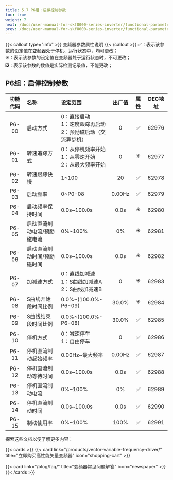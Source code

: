 ```yaml
---
title: 5.7 P6组：启停控制参数
toc: true
weight: 7
next: /docs/user-manual-for-skf8000-series-inverter/functional-parameter-table/keyboard-and-display/
prev: /docs/user-manual-for-skf8000-series-inverter/functional-parameter-table/output-terminal-parameters/
---
```

{{< callout type="info" >}}
  变频器参数属性说明
{{< /callout >}}
✅：表示该参数的设定值在[变频器]()处于停机、运行状态中，均可更改；  
✳️：表示该参数的设定值在变频器处于运行状态时，不可更改；  
❎：表示该参数的数值是实际检测记录值，不能更改；


## P6组：启停控制参数

|  功能代码|    名称  | 设定范围 | 出厂值 |属性 | DEC地址 |
| :----: |    :----   | :----   | :----:   | :----:   | :----:   |
|  P6-00|    启动方式  | 0：直接启动</br>1：速度跟踪再启动</br>2：预励磁启动（交流异步机） |0 | ✅ | 62976 |
|  P6-01|    转速追踪方式  | 0：从停机频率开始</br>1：从零速开始</br>2：从最大频率开始 |0 | ✳️ | 62977 |
|  P6-02|    转速跟踪快慢  | 1~100 |20 | ✅ | 62978 |
|  P6-03|    启动频率  | 0~P0-08 |0.00Hz | ✅ | 62979 |
|  P6-04|    启动频率保持时间  | 0.0s~100.0s |0.0s | ✳️ | 62980 |
|  P6-05|    启动直流制动电流/预励磁电流  | 0%~100% |0% | ✳️ | 62981 |
|  P6-06|    启动直流制动时间/预励磁时间  | 0.0s~100.0s |0.0s | ✳️ | 62982 |
|  P6-07|    加减速方式  | 0：直线加减速</br>1：S曲线加减速A</br>2：S曲线加减速B |0 | ✳️ | 62983 |
|  P6-08|    S曲线开始段时间比例  | 0.0%~(100.0%-P6-09) |30.0% | ✳️ | 62984 |
|  P6-09|    S曲线结束段时间比例  | 0.0%~(100.0%-P6-08) |30.0% | ✅ | 62985 |
|  P6-10|    停机方式  | 0：减速停车</br>1：自由停车 |0 | ✅ | 62986 |
|  P6-11|    停机直流制动起始频率  | 0.00Hz~最大频率 |0.00Hz | ✅ | 62987 |
|  P6-12|    停机直流制动等待时间  | 0.0s~100.0s |0.0s | ✅ | 62988 |
|  P6-13|    停机直流制动电流  | 0%~100% |0% | ✅ | 62989 |
|  P6-14|    停机直流制动时间  | 0.0s~100.0s |0.0s | ✅ | 62990 |
|  P6-15|    制动使用率  | 0%~100% |100% | ✅ | 62991 |

探索这些文档以便了解更多内容：

{{< cards >}}
  {{< card link="/products/vector-variable-frequency-driver/" title="立即购买高性能矢量变频器" icon="shopping-cart" >}}

  {{< card link="/blog/faq/" title="变频器常见问题解答" icon="newspaper" >}}
{{< /cards >}}	

